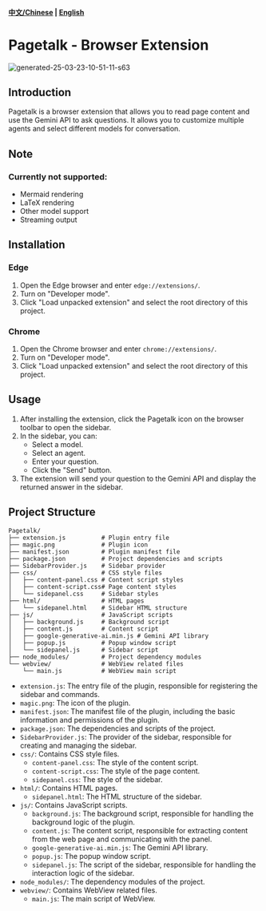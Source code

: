 #### [中文/Chinese](README-zh.md) | [English](README-en.md)
# Pagetalk - Browser Extension
![generated-25-03-23-10-51-11-s63](https://github.com/user-attachments/assets/b0fa3e27-39d0-4bc9-a037-09288f47b585)

## Introduction

Pagetalk is a browser extension that allows you to read page content and use the Gemini API to ask questions. It allows you to customize multiple agents and select different models for conversation.

## Note

### Currently not supported:

- Mermaid rendering
- LaTeX rendering
- Other model support
- Streaming output

## Installation

### Edge

1.  Open the Edge browser and enter `edge://extensions/`.
2.  Turn on "Developer mode".
3.  Click "Load unpacked extension" and select the root directory of this project.

### Chrome

1.  Open the Chrome browser and enter `chrome://extensions/`.
2.  Turn on "Developer mode".
3.  Click "Load unpacked extension" and select the root directory of this project.

## Usage

1.  After installing the extension, click the Pagetalk icon on the browser toolbar to open the sidebar.
2.  In the sidebar, you can:
    *   Select a model.
    *   Select an agent.
    *   Enter your question.
    *   Click the "Send" button.
3.  The extension will send your question to the Gemini API and display the returned answer in the sidebar.

## Project Structure

```
Pagetalk/
├── extension.js          # Plugin entry file
├── magic.png             # Plugin icon
├── manifest.json         # Plugin manifest file
├── package.json          # Project dependencies and scripts
├── SidebarProvider.js    # Sidebar provider
├── css/                  # CSS style files
│   ├── content-panel.css # Content script styles
│   ├── content-script.css# Page content styles
│   └── sidepanel.css     # Sidebar styles
├── html/                 # HTML pages
│   └── sidepanel.html    # Sidebar HTML structure
├── js/                   # JavaScript scripts
│   ├── background.js     # Background script
│   ├── content.js        # Content script
│   ├── google-generative-ai.min.js # Gemini API library
│   ├── popup.js          # Popup window script
│   └── sidepanel.js      # Sidebar script
├── node_modules/         # Project dependency modules
└── webview/              # WebView related files
    └── main.js           # WebView main script
```

*   `extension.js`: The entry file of the plugin, responsible for registering the sidebar and commands.
*   `magic.png`: The icon of the plugin.
*   `manifest.json`: The manifest file of the plugin, including the basic information and permissions of the plugin.
*   `package.json`: The dependencies and scripts of the project.
*   `SidebarProvider.js`: The provider of the sidebar, responsible for creating and managing the sidebar.
*   `css/`: Contains CSS style files.
    *   `content-panel.css`: The style of the content script.
    *   `content-script.css`: The style of the page content.
    *   `sidepanel.css`: The style of the sidebar.
*   `html/`: Contains HTML pages.
    *   `sidepanel.html`: The HTML structure of the sidebar.
*   `js/`: Contains JavaScript scripts.
    *   `background.js`: The background script, responsible for handling the background logic of the plugin.
    *   `content.js`: The content script, responsible for extracting content from the web page and communicating with the panel.
    *   `google-generative-ai.min.js`: The Gemini API library.
    *   `popup.js`: The popup window script.
    *   `sidepanel.js`: The script of the sidebar, responsible for handling the interaction logic of the sidebar.
*   `node_modules/`: The dependency modules of the project.
*   `webview/`: Contains WebView related files.
    *   `main.js`: The main script of WebView.
